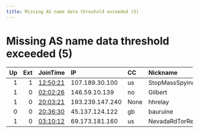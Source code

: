```yaml
---
title: Missing AS name data threshold exceeded (5)
---
```


# Missing AS name data threshold exceeded (5)

|   Up |   Ext | JoinTime                                                                                            | IP              | CC   | Nickname         |   ORp |   Dirp | Version   | Contact                   | OS    |   eFamMembers |
|-----:|------:|:----------------------------------------------------------------------------------------------------|:----------------|:-----|:-----------------|------:|-------:|:----------|:--------------------------|:------|--------------:|
|    1 |     1 | [12:50:21](https://metrics.torproject.org/rs.html#details/62EBEBDDCD38D28F664EFF8257B61387366BD69F) | 107.189.30.100  | us   | StopMassSpyingE5 |   443 |     80 | 0.4.4.6   | stopmassspying AT firemai | Linux |             1 |
|    1 |     0 | [02:02:26](https://metrics.torproject.org/rs.html#details/0B4E3C54AF4566E96666728B8FFD1B6B4CB568DF) | 146.59.10.139   | no   | Gilbert          |  9001 |      0 | 0.3.5.12  | nicholasjohnson@posteo.or | Linux |             2 |
|    1 |     0 | [20:03:21](https://metrics.torproject.org/rs.html#details/87636A43AFFE4E00DA03DF967FD91EF14CE592F0) | 193.239.147.240 | None | hhrelay          |   443 |      0 | 0.4.2.7   | hh475@protonmail.com      | Linux |             1 |
|    0 |     0 | [20:36:30](https://metrics.torproject.org/rs.html#details/A0FF4028999D294E6B8F85280C1D1D6DA2FB3F75) | 45.137.124.122  | gb   | bauruine         |   443 |     80 | 0.4.4.6   | ContactInfo email:torcont | Linux |             1 |
|    1 |     0 | [03:10:12](https://metrics.torproject.org/rs.html#details/47B7DCEDDC4D5A92AD5502B809BC1B1B7FA6509E) | 69.173.181.160  | us   | NevadaRdTorRelay |  9001 |   9030 | 0.4.2.7   | None                      | Linux |             1 |

